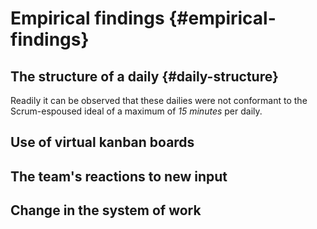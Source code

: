 
# Empirical findings {#empirical-findings}

## The structure of a daily {#daily-structure}

Readily it can be observed that these dailies were not conformant to the Scrum-espoused ideal of a maximum of *15 minutes* per daily.

## Use of virtual kanban boards

## The team's reactions to new input

## Change in the system of work
